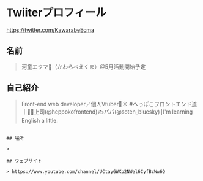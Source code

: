 # Twiiterプロフィール

<https://twitter.com/KawarabeEcma>

## 名前

> 河童エクマ🥒（かわらべえくま）@5月活動開始予定

## 自己紹介

> Front-end web developer／個人Vtuber🥒☀️ #へっぽこフロントエンド道┃👨‍💻上司(@heppokofrontend)✍️パパ(@soten_bluesky)┃I'm learning English a little.
```

## 場所

>

## ウェブサイト

> https://www.youtube.com/channel/UCtayGWXp2NWel6CyfBcWw6Q
